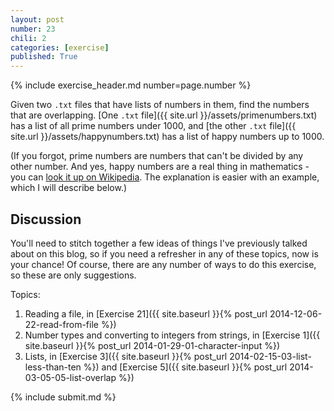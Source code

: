 ```yaml
---
layout: post
number: 23
chili: 2
categories: [exercise]
published: True
---
```


{% include exercise_header.md number=page.number %}

Given two `.txt` files that have lists of numbers in them, find the numbers that are overlapping. [One `.txt` file]({{ site.url }}/assets/primenumbers.txt) has a list of all prime numbers under 1000, and [the other `.txt` file]({{ site.url }}/assets/happynumbers.txt) has a list of happy numbers up to 1000.

(If you forgot, prime numbers are numbers that can't be divided by any other number. And yes, happy numbers are a real thing in mathematics - you can [look it up on Wikipedia](http://en.wikipedia.org/wiki/Happy_number). The explanation is easier with an example, which I will describe below.)

## Discussion

You'll need to stitch together a few ideas of things I've previously talked about on this blog, so if you need a refresher in any of these topics, now is your chance! Of course, there are any number of ways to do this exercise, so these are only suggestions.

Topics: 

1. Reading a file, in [Exercise 21]({{ site.baseurl }}{% post_url 2014-12-06-22-read-from-file %})
2. Number types and converting to integers from strings, in [Exercise 1]({{ site.baseurl }}{% post_url 2014-01-29-01-character-input %})
3. Lists, in [Exercise 3]({{ site.baseurl }}{% post_url 2014-02-15-03-list-less-than-ten %}) and [Exercise 5]({{ site.baseurl }}{% post_url 2014-03-05-05-list-overlap %})


{% include submit.md %}